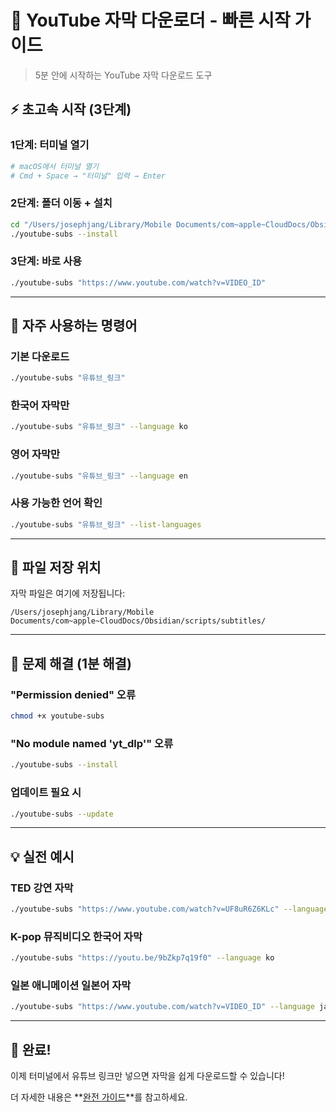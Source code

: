 # 🚀 YouTube 자막 다운로더 - 빠른 시작 가이드

> 5분 안에 시작하는 YouTube 자막 다운로드 도구

## ⚡ 초고속 시작 (3단계)

### 1단계: 터미널 열기
```bash
# macOS에서 터미널 열기
# Cmd + Space → "터미널" 입력 → Enter
```

### 2단계: 폴더 이동 + 설치
```bash
cd "/Users/josephjang/Library/Mobile Documents/com~apple~CloudDocs/Obsidian/scripts"
./youtube-subs --install
```

### 3단계: 바로 사용
```bash
./youtube-subs "https://www.youtube.com/watch?v=VIDEO_ID"
```

---

## 🎯 자주 사용하는 명령어

### 기본 다운로드
```bash
./youtube-subs "유튜브_링크"
```

### 한국어 자막만
```bash
./youtube-subs "유튜브_링크" --language ko
```

### 영어 자막만
```bash
./youtube-subs "유튜브_링크" --language en
```

### 사용 가능한 언어 확인
```bash
./youtube-subs "유튜브_링크" --list-languages
```

---

## 📁 파일 저장 위치

자막 파일은 여기에 저장됩니다:
```
/Users/josephjang/Library/Mobile Documents/com~apple~CloudDocs/Obsidian/scripts/subtitles/
```

---

## 🔧 문제 해결 (1분 해결)

### "Permission denied" 오류
```bash
chmod +x youtube-subs
```

### "No module named 'yt_dlp'" 오류
```bash
./youtube-subs --install
```

### 업데이트 필요 시
```bash
./youtube-subs --update
```

---

## 💡 실전 예시

### TED 강연 자막
```bash
./youtube-subs "https://www.youtube.com/watch?v=UF8uR6Z6KLc" --language en
```

### K-pop 뮤직비디오 한국어 자막
```bash
./youtube-subs "https://youtu.be/9bZkp7q19f0" --language ko
```

### 일본 애니메이션 일본어 자막
```bash
./youtube-subs "https://www.youtube.com/watch?v=VIDEO_ID" --language ja
```

---

## 🎉 완료!

이제 터미널에서 유튜브 링크만 넣으면 자막을 쉽게 다운로드할 수 있습니다!

더 자세한 내용은 **[완전 가이드](./YouTube-자막-다운로더-완전-가이드.md)**를 참고하세요.



